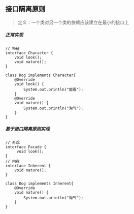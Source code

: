 ## 接口隔离原则
> 定义：一个类对另一个类的依赖应该建立在最小的接口上

##### 正常实现
``` android
// 特征
interface Character {
    void look();
    void nature();
}

class Dog implements Character{
    @Override
    void look() {
        System.out.println("能看");
    }
    @Override
    void nature() {
        System.out.println("淘气");
    }
}
```

##### 基于接口隔离原则实现
``` android
// 外观
interface Facade {
     void look();
}
// 内在
interface Inherent {
    void nature();
}

class Dog implements Inherent{
    @Override
    void nature() {
        System.out.println("淘气");
    }
}
```

